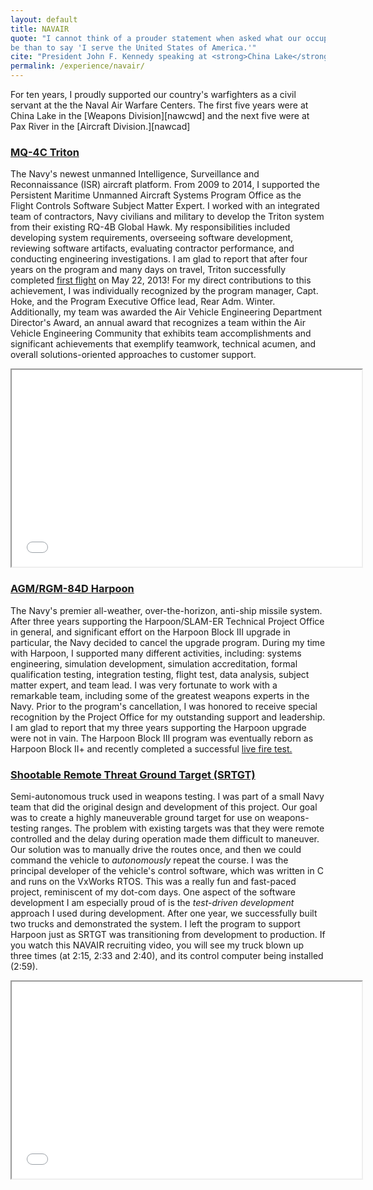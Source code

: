 ```yaml
---
layout: default
title: NAVAIR
quote: "I cannot think of a prouder statement when asked what our occupation may
be than to say 'I serve the United States of America.'"
cite: "President John F. Kennedy speaking at <strong>China Lake</strong>"
permalink: /experience/navair/
---
```


<p class="lead" markdown="1">For ten years, I proudly supported our country's
warfighters as a civil servant at the the Naval Air Warfare Centers.  The first
five years were at China Lake in the [Weapons Division][nawcwd] and the next
five were at Pax River in the [Aircraft Division.][nawcad]</p>

### [MQ-4C Triton][triton]

The Navy's newest unmanned Intelligence, Surveillance and Reconnaissance (ISR)
aircraft platform.  From 2009 to 2014, I supported the Persistent Maritime
Unmanned Aircraft Systems Program Office as the Flight Controls Software Subject
Matter Expert.  I worked with an integrated team of contractors, Navy civilians
and military to develop the Triton system from their existing RQ-4B Global Hawk.
My responsibilities included developing system requirements, overseeing software
development, reviewing software artifacts, evaluating contractor performance,
and conducting engineering investigations.  I am glad to report that after four
years on the program and many days on travel, Triton successfully completed
[first flight][first] on May 22, 2013!  For my direct contributions to this
achievement, I was individually recognized by the program manager, Capt. Hoke,
and the Program Executive Office lead, Rear Adm. Winter.  Additionally, my team
was awarded the Air Vehicle Engineering Department Director's Award, an annual
award that recognizes a team within the Air Vehicle Engineering Community that
exhibits team accomplishments and significant achievements that exemplify
teamwork, technical acumen, and overall solutions-oriented approaches to
customer support.

<div class="text-center hidden-print">
  <iframe width="560" height="315" src="//www.youtube.com/embed/K6eWxiRv5Do" allowfullscreen></iframe>
</div>

### [AGM/RGM-84D Harpoon][harpoon]

The Navy's premier all-weather, over-the-horizon, anti-ship missile system.
After three years supporting the Harpoon/SLAM-ER Technical Project Office in
general, and significant effort on the Harpoon Block III upgrade in particular,
the Navy decided to cancel the upgrade program.  During my time with Harpoon, I
supported many different activities, including: systems engineering, simulation
development, simulation accreditation, formal qualification testing, integration
testing, flight test, data analysis, subject matter expert, and team lead.  I
was very fortunate to work with a remarkable team, including some of the
greatest weapons experts in the Navy.  Prior to the program's cancellation, I
was honored to receive special recognition by the Project Office for my
outstanding support and leadership.  I am glad to report that my three years
supporting the Harpoon upgrade were not in vain.  The Harpoon Block III program
was eventually reborn as Harpoon Block II+ and recently completed a successful
[live fire test.][fire]

### [Shootable Remote Threat Ground Target (SRTGT)][srtgt]

Semi-autonomous truck used in weapons testing.  I was part of a small Navy team
that did the original design and development of this project.  Our goal was to
create a highly maneuverable ground target for use on weapons-testing ranges.
The problem with existing targets was that they were remote controlled and the
delay during operation made them difficult to maneuver.  Our solution was to
manually drive the routes once, and then we could command the vehicle to
*autonomously* repeat the course.  I was the principal developer of the
vehicle's control software, which was written in C and runs on the VxWorks RTOS.
This was a really fun and fast-paced project, reminiscent of my dot-com days.
One aspect of the software development I am especially proud of is the
*test-driven development* approach I used during development.  After one year,
we successfully built two trucks and demonstrated the system.  I left the
program to support Harpoon just as SRTGT was transitioning from development to
production.  If you watch this NAVAIR recruiting video, you will see my truck
blown up three times (at 2:15, 2:33 and 2:40), and its control computer being
installed (2:59).

<div class="text-center hidden-print">
<iframe width="560" height="315" src="//www.youtube.com/embed/tjPAqjYpZSk" allowfullscreen></iframe>
</div>

[nawcwd]: http://www.navair.navy.mil/nawcwd/
[nawcad]: http://www.navair.navy.mil/nawcad/
[triton]: http://www.navair.navy.mil/index.cfm?fuseaction=home.displayPlatform&amp;key=F685F52A-DAB8-43F4-B604-47425A4166F1
[first]: http://www.navair.navy.mil/index.cfm?fuseaction=home.NavairNewsStory&amp;id=5360
[harpoon]: http://www.navair.navy.mil/index.cfm?fuseaction=home.displayPlatform&amp;key=534C209F-1DD4-497C-B119-2ED33ED34DF7
[fire]: http://www.navair.navy.mil/index.cfm?fuseaction=home.NAVAIRNewsStory&amp;id=5411
[srtgt]: http://www.navair.navy.mil/targets/CESD/01_aboutus/aboutus.html#SRTGT
